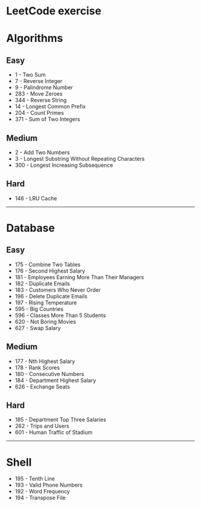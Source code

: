 LeetCode exercise
==============================

# Algorithms

## Easy
- 1 - Two Sum
- 7 - Reverse Integer
- 9 - Palindrome Number
- 283 - Move Zeroes
- 344 - Reverse String
- 14 - Longest Common Prefix
- 204 - Count Primes
- 371 - Sum of Two Integers

## Medium
- 2 - Add Two Numbers
- 3 - Longest Substring Without Repeating Characters
- 300 - Longest Increasing Subsequence

## Hard

- 146 - LRU Cache

-------------------------------------------------------------------------------

# Database

## Easy
- 175 - Combine Two Tables
- 176 - Second Highest Salary
- 181 - Employees Earning More Than Their Managers
- 182 - Duplicate Emails
- 183 - Customers Who Never Order
- 196 - Delete Duplicate Emails
- 197 - Rising Temperature
- 595 - Big Countries
- 596 - Classes More Than 5 Students
- 620 - Not Boring Movies
- 627 - Swap Salary

## Medium
- 177 - Nth Highest Salary
- 178 - Rank Scores
- 180 - Consecutive Numbers
- 184 - Department Highest Salary
- 626 - Exchange Seats

## Hard
- 185 - Department Top Three Salaries
- 262 - Trips and Users
- 601 - Human Traffic of Stadium

-----------------------------------------------------------

# Shell
- 195 - Tenth Line
- 193 - Valid Phone Numbers
- 192 - Word Frequency
- 194 - Transpose File